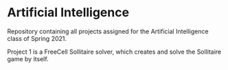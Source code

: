 # Artificial Intelligence
Repository containing all projects assigned for the Artificial Intelligence class of Spring 2021.

Project 1 is a FreeCell Sollitaire solver, which creates and solve the Sollitaire game by itself. 
